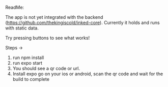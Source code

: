 ReadMe:

The app is not yet integrated with the backend (https://github.com/thekingiscold/inked-core).
Currently it holds and runs with static data.

Try pressing buttons to see what works!

Steps -> 

1. run npm install
2. run expo start
3. You should see a qr code or url.
4. Install expo go on your ios or android, scan the qr code and wait for the build to complete
